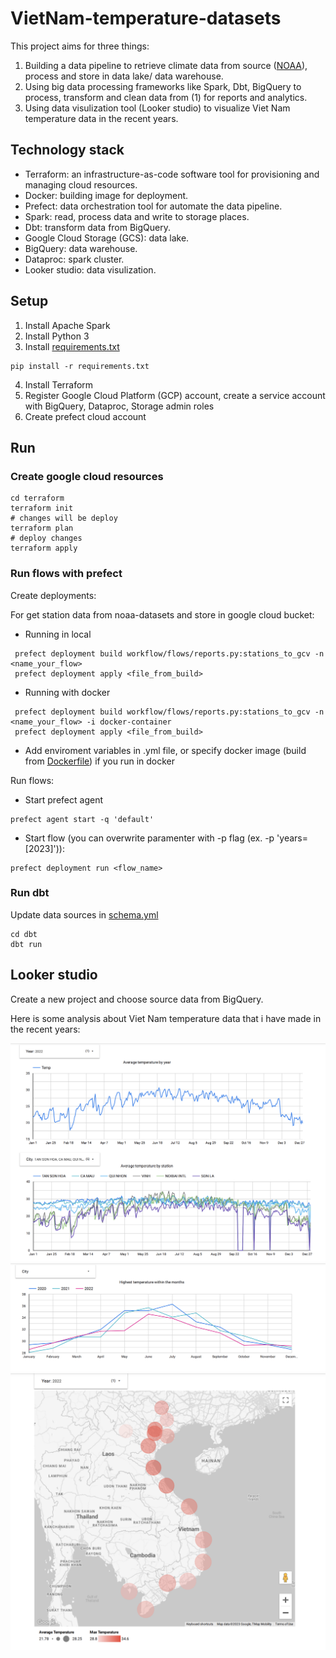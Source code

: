 # VietNam-temperature-datasets

This project aims for three things:

1. Building a data pipeline to retrieve climate data from source ([NOAA](https://registry.opendata.aws/noaa-ghcn/)), process and store in data lake/ data warehouse.
2. Using big data processing frameworks like Spark, Dbt, BigQuery to process, transform and clean data from (1) for reports and analytics.
3. Using data visulization tool (Looker studio) to visualize Viet Nam temperature data in the recent years.

## Technology stack

- Terraform: an infrastructure-as-code software tool for provisioning and managing cloud resources.
- Docker: building image for deployment.
- Prefect: data orchestration tool for automate the data pipeline.
- Spark: read, process data and write to storage places.
- Dbt: transform data from BigQuery.
- Google Cloud Storage (GCS): data lake.
- BigQuery: data warehouse.
- Dataproc: spark cluster.
- Looker studio: data visulization.

## Setup
1. Install Apache Spark
2. Install Python 3
3. Install [requirements.txt](requirements.txt)
```console
pip install -r requirements.txt
```
4. Install Terraform
5. Register Google Cloud Platform (GCP) account, create a service account with BigQuery, Dataproc, Storage admin roles
5. Create prefect cloud account

## Run

### Create google cloud resources
```console
cd terraform
terraform init
# changes will be deploy
terraform plan
# deploy changes
terraform apply
```

### Run flows with prefect
Create deployments:

For get station data from noaa-datasets and store in google cloud bucket:
- Running in local
```console
 prefect deployment build workflow/flows/reports.py:stations_to_gcv -n <name_your_flow>
 prefect deployment apply <file_from_build>
```
- Running with docker
```console
 prefect deployment build workflow/flows/reports.py:stations_to_gcv -n <name_your_flow> -i docker-container
 prefect deployment apply <file_from_build>
```
- Add enviroment variables in .yml file, or specify docker image (build from [Dockerfile](Dockerfile)) if you run in docker

Run flows:
- Start prefect agent
```console
prefect agent start -q 'default' 
```

- Start flow (you can overwrite paramenter with -p flag (ex. -p 'years=[2023]')):
```console
prefect deployment run <flow_name>
```

### Run dbt
Update data sources in [schema.yml](dbt/models/temperature/schema.yml)
```console
cd dbt
dbt run 
```

## Looker studio
Create a new project and choose source data from BigQuery.

Here is some analysis about Viet Nam temperature data that i have made in the recent years:

![tmp1](images/vietnam_tmp_1.png)
![tmp2](images/vietnam_tmp_2.png)
![tmp3](images/vietnam_tmp_3.png)
